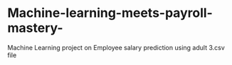 # Machine-learning-meets-payroll-mastery-
Machine Learning project on Employee salary prediction using adult 3.csv file
